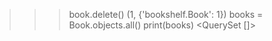 >>> book.delete()
(1, {'bookshelf.Book': 1})
>>> books = Book.objects.all()
>>> print(books)
<QuerySet []>